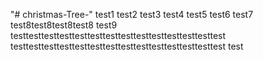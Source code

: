 "# christmas-Tree-" 
test1
test2
test3
test4
test5
test6
test7
test8test8test8test8
test9
testtesttesttesttesttesttesttesttesttesttesttesttesttest
testtesttesttesttesttesttesttesttesttesttesttesttesttest
test
